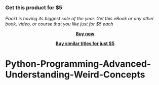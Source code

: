 
### Get this product for $5

<i>Packt is having its biggest sale of the year. Get this eBook or any other book, video, or course that you like just for $5 each</i>


<b><p align='center'>[Buy now](https://packt.link/9781801073714)</p></b>


<b><p align='center'>[Buy similar titles for just $5](https://subscription.packtpub.com/search)</p></b>


# Python-Programming-Advanced-Understanding-Weird-Concepts